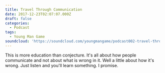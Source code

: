 ```yaml
---
title: Travel Through Communication
date: 2017-12-23T02:07:07.000Z
draft: false
categories:
  - Podcast
tags:
  - Young Man Game
soundcloud: 'https://soundcloud.com/youngmangame/podcast002-travel-through-communication'
---
```

This is more education than conjecture. It's all about how people communicate and not about what is wrong in it. Well a little about how it's wrong. Just listen and you'll learn something. I promise.
